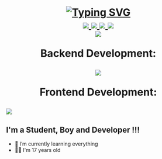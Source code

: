 <h1 align="center">
<a href="https://git.io/typing-svg"><img src="https://readme-typing-svg.demolab.com?font=Fira+Code&pause=1000&color=F70006&random=false&width=435&lines=Hello+I+am+RezaMovahedi" alt="Typing SVG" /></a>

<br/>
<a href="https://github.com/rezamovaheddi">
    <img src="https://img.shields.io/badge/rezamovahedi-gray?style=flat-square">
</a> 
<a href="https://t.me/rezamo666">
    <img src="https://img.shields.io/badge/Channel-blue?style=flat-square&logo=telegram">
</a> 
<a href="https://www.linkedin.com/in/reza-movahedi-5328642a6/">
    <img src="https://img.shields.io/badge/-Linkedin-blue?style=flat-square&logo=linkedin">
</a>
<a href="mailto:rmwhdy8@gmail.com">
    <img src="https://img.shields.io/badge/-Email-red?style=flat-square&logo=gmail&logoColor=white">
</a>

<br/> 
<a  href="https://github.com/rezamovaheddi">
    <img align="center" src="https://github-stats-alpha.vercel.app/api?username=rezamovaheddi&cc=22272e&tc=37BCF6&ic=AE87FF&bc=AE87FF">
</a>
<br>
</p>

<!-- ![Github views](https://komarev.com/ghpvc/?username=amirali-pishdadi&color=green&style=for-the-badge) -->
<!-- ![Message](https://img.shields.io/badge/Amirali-Pishdadi-blue)
&nbsp;&nbsp;
![stars](https://img.shields.io/github/stars/amirali-pishdadi/amirali-pishdadi)
&nbsp;&nbsp;
![forks](https://img.shields.io/github/forks/amirali-pishdadi/amirali-pishdadi)
&nbsp;&nbsp;
![watchers](https://img.shields.io/github/watchers/amirali-pishdadi/amirali-pishdadi
) -->
<p>Backend Development:</p>
<p align="center">
  <a href="https://skillicons.dev">
    <img src="https://skillicons.dev/icons?i=python,django,nodejs,express,mongodb,mysql" />
  </a>
</p>

<p>Frontend Development:</p>
<p align="justify">
  <a href="https://skillicons.dev">
    <img src="https://skillicons.dev/icons?i=react,next,tailwindcss,bootstrap,html,css,npm," />
  </a>
</p>

</h1>

<!--
[![YouTube Channel Subscribers](https://img.shields.io/youtube/channel/subscribers/UCDCHcqyeQgJ-jVSd6VJkbCw?logo=youtube&logoColor=red&style=for-the-badge)][youtube]
[![Website](https://img.shields.io/website?label=codeSTACKr.com&style=for-the-badge&url=https%3A%2F%2Fcodestackr.com)](https://codestackr.com)
[![Twitter Follow](https://img.shields.io/twitter/follow/codeSTACKr?color=1DA1F2&logo=twitter&style=for-the-badge)](https://twitter.com/intent/follow?original_referer=https%3A%2F%2Fgithub.com%2FcodeSTACKr&screen_name=codeSTACKr)

[![Visual Studio Marketplace Rating (Stars)](https://img.shields.io/visual-studio-marketplace/stars/codestackr.codestackr-theme?label=codeSTACKr%20VS%20Code%20Theme&logo=visualstudiocode&logoColor=ff652f&style=for-the-badge)](https://marketplace.visualstudio.com/items?itemName=codestackr.codestackr-theme)
[![Become A VS Code SuperHero](https://img.shields.io/badge/-Become%20A%20VS%20Code%20SuperHero%20%E2%86%92-gray.svg?colorB=ff652f&style=for-the-badge)](https://vsCodeHero.com)
 -->

## I'm a Student, Boy and Developer !!!

- 🌱 I’m currently learning everything
- 👦🏻 I'm 17 years old
